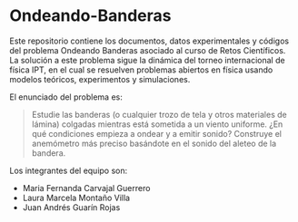 # Ondeando-Banderas
Este repositorio contiene los documentos, datos experimentales y códigos del problema Ondeando Banderas asociado al curso de Retos Científicos. La solución a este problema sigue la dinámica del torneo internacional de física IPT, en el cual se resuelven problemas abiertos en física usando modelos teóricos, experimentos y simulaciones.

El enunciado del problema es:
> Estudie las banderas (o cualquier trozo de tela y otros materiales de lámina) colgadas mientras está sometida a un viento uniforme. ¿En qué condiciones empieza a ondear y a emitir sonido? Construye el anemómetro más preciso basándote en el sonido del aleteo de la bandera.

Los integrantes del equipo son:
* Maria Fernanda Carvajal Guerrero
* Laura Marcela Montaño Villa
* Juan Andrés Guarín Rojas 
